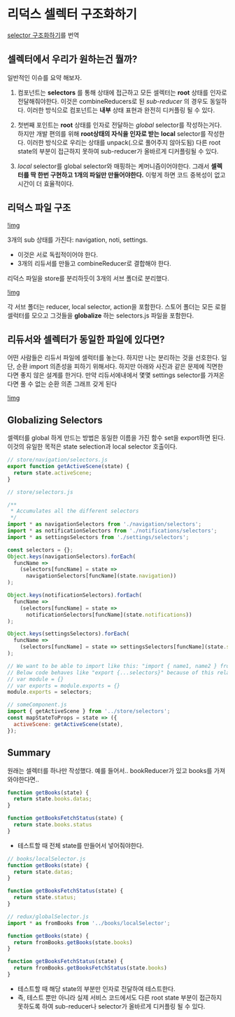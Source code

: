 # 리덕스 셀렉터 구조화하기

[selector 구조화하기](https://cmichel.io/redux-selectors-structure)를 번역

## 셀렉터에서 우리가 원하는건 뭘까?

일반적인 이슈를 요약 해보자.

1. 컴포넌트는 **selectors** 를 통해 상태에 접근하고 모든 셀렉터는 **root** 상태를 인자로 전달해줘야한다.
   이것은 combineReducers로 된 _sub-reducer_ 의 경우도 동일하다. 이러한 방식으로 컴포넌트는 **내부** 상태 표현과 완전히 디커플링 될 수 있다.

2. 첫번째 포인트는 **root** 상태를 인자로 전달하는 _global_ selector를 작성하는거다.
   하지만 개발 편의를 위해 **root상태의 자식을 인자로 받는** **local** selector를 작성한다.
   이러한 방식으로 우리는 상태를 unpack(.으로 풀어주지 않아도됨) 다른 root state의 부분이 접근하지 못하여 sub-reducer가 올바르게 디커플링될 수 있다.

3. _local_ selector를 global selector와 매핑하는 케머니즘이어야한다. 그래서 **셀렉터를 딱 한번 구현하고 1개의 파일만 만들어야한다.** 이렇게 하면 코드 중복성이 없고 시간이 더 효율적이다.

## 리덕스 파일 구조

[!img](https://d33wubrfki0l68.cloudfront.net/70db2fa6a1b1b6c6dd586dcf3d4c89bd0796b829/e85d3/static/statetree-65d6460f53e1fe9b42582625a121cc86.svg)

3개의 sub 상태를 가진다: navigation, noti, settings.

- 이것은 서로 독립적이어야 한다.
- 3개의 리듀서를 만들고 combineReducer로 결합해야 한다.

리덕스 파일을 store를 분리하듯이 3개의 서브 폴더로 분리했다.

[!img](https://d33wubrfki0l68.cloudfront.net/a0118266540ce3559f6ae51662d66a55356171d7/d55f9/static/reduxfilestructure-c555a3970977d0d9e5221b1a9270eb6e.svg)

각 서브 폴더는 reducer, local selector, action을 포함한다.
스토어 폴더는 모든 로컬 셀럭터를 모으고 그것들을 **globalize** 하는 selectors.js 파일을 포함한다.

## 리듀서와 셀렉터가 동일한 파일에 있다면?

어떤 사람들은 리듀서 파일에 셀럭터를 놓는다. 하지만 나는 분리하는 것을 선호한다.
일단, 순환 import 의존성을 피하기 위해서다. 하지만 아래와 사진과 같은 문제에 직면한다면 좋지 않은 설계를 한거다. 만약 리듀서에내에서 몇몇 settings selector를 가져온다면 풀 수 없는 순환 의존 그래프 갖게 된다

[!img](https://d33wubrfki0l68.cloudfront.net/c9a514b782ebee33722af7b2d430dedcbca6856c/705b1/static/reduxcirculardependency-3dcf9ac5177dc7c0994f664a9ee0a219.svg)

## Globalizing Selectors

셀렉터를 global 하게 만드는 방법은 동일한 이름을 가진 함수 set을 export하면 된다. 이것의 유일한 목적은 state selection과 local selector 호출이다.

```js
// store/navigation/selectors.js
export function getActiveScene(state) {
  return state.activeScene;
}

// store/selectors.js

/**
 * Accumulates all the different selectors
 */
import * as navigationSelectors from './navigation/selectors';
import * as notificationSelectors from './notifications/selectors';
import * as settingsSelectors from './settings/selectors';

const selectors = {};
Object.keys(navigationSelectors).forEach(
  funcName =>
    (selectors[funcName] = state =>
      navigationSelectors[funcName](state.navigation))
);

Object.keys(notificationSelectors).forEach(
  funcName =>
    (selectors[funcName] = state =>
      notificationSelectors[funcName](state.notifications))
);

Object.keys(settingsSelectors).forEach(
  funcName =>
    (selectors[funcName] = state => settingsSelectors[funcName](state.settings))
);

// We want to be able to import like this: "import { name1, name2 } from 'selectors'"
// Below code behaves like "export {...selectors}" because of this relationship:
// var module = {}
// var exports = module.exports = {}
module.exports = selectors;
```

```js
// someComponent.js
import { getActiveScene } from '../store/selectors';
const mapStateToProps = state => ({
  activeScene: getActiveScene(state),
});
```

## Summary

원래는 셀렉터를 하나만 작성했다. 예를 들어서.. bookReducer가 있고 books를 가져와야한다면..

```js
function getBooks(state) {
  return state.books.datas;
}

function getBooksFetchStatus(state) {
  return state.books.status
}
```

- 테스트할 때 전체 state를 만들어서 넣어줘야한다.

```js
// books/localSelector.js
function getBooks(state) {
  return state.datas;
}

function getBooksFetchStatus(state) {
  return state.status;
}

// redux/globalSelector.js
import * as fromBooks from '../books/localSelector';

function getBooks(state) {
  return fromBooks.getBooks(state.books)
}

function getBooksFetchStatus(state) {
  return fromBooks.getBooksFetchStatus(state.books)
}
```

- 테스트할 때 해당 state의 부분만 인자로 전달하여 테스트한다.
- 즉, 테스트 뿐만 아니라 실제 서비스 코드에서도 다른 root state 부분이 접근하지 못하도록 하여 sub-reducer나 selector가 올바르게 디커플링 될 수 있다.
